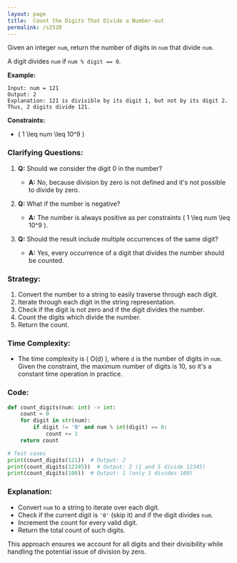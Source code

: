 ```yaml
---
layout: page
title:  Count the Digits That Divide a Number-out
permalink: /s2520
---
```

Given an integer `num`, return the number of digits in `num` that divide `num`.

A digit divides `num` if `num % digit == 0`.

**Example:**
```
Input: num = 121
Output: 2
Explanation: 121 is divisible by its digit 1, but not by its digit 2. Thus, 2 digits divide 121.
```

**Constraints:**
- \( 1 \leq num \leq 10^9 \)

### Clarifying Questions:
1. **Q:** Should we consider the digit 0 in the number?
   - **A:** No, because division by zero is not defined and it's not possible to divide by zero.
   
2. **Q:** What if the number is negative?
   - **A:** The number is always positive as per constraints \( 1 \leq num \leq 10^9 \).

3. **Q:** Should the result include multiple occurrences of the same digit?
   - **A:** Yes, every occurrence of a digit that divides the number should be counted.

### Strategy:
1. Convert the number to a string to easily traverse through each digit.
2. Iterate through each digit in the string representation.
3. Check if the digit is not zero and if the digit divides the number.
4. Count the digits which divide the number.
5. Return the count.

### Time Complexity:
- The time complexity is \( O(d) \), where `d` is the number of digits in `num`. Given the constraint, the maximum number of digits is 10, so it's a constant time operation in practice.

### Code:
```python
def count_digits(num: int) -> int:
    count = 0
    for digit in str(num):
        if digit != '0' and num % int(digit) == 0:
            count += 1
    return count

# Test cases
print(count_digits(121))  # Output: 2
print(count_digits(12345))  # Output: 2 (1 and 5 divide 12345)
print(count_digits(100))  # Output: 1 (only 1 divides 100)
```

### Explanation:
- Convert `num` to a string to iterate over each digit.
- Check if the current digit is `'0'` (skip it) and if the digit divides `num`.
- Increment the count for every valid digit.
- Return the total count of such digits.

This approach ensures we account for all digits and their divisibility while handling the potential issue of division by zero.